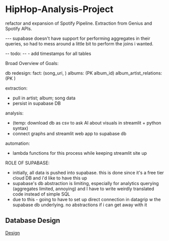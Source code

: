 # HipHop-Analysis-Project
refactor and expansion of Spotify Pipeline. Extraction from Genius and Spotify APIs.

--- supabase doesn't have support for performing aggregates in their queries, so had to mess around a little bit to perform the joins i wanted. 

-- todo:
--  - add timestamps for all tables

Broad Overview of Goals:

db redesign:
fact: (song_uri, )
albums: (PK album_id)
album_artist_relations: (PK )


extraction:
- pull in artist; album; song data
- persist in supabase DB

analysis:
- (temp: download db as csv to ask AI about visuals in streamlit + python syntax)
- connect graphs and streamlit web app to supabase db

automation:
- lambda functions for this process while keeping streamlit site up


ROLE OF SUPABASE:
- initially, all data is pushed into supabase. this is done since it's a free tier cloud DB and i'd like to have this up
- supabase's db abstraction is limiting, especially for analytics querying (aggregates limited, annoying) and I have to write weirdly translated code instead of simple SQL
- due to this - going to have to set up direct connection in datagrip w the supabase db underlying. no abstractions if i can get away with it


## Database Design

[Design](https://github.com/garcgabe/HipHop-Analysis-Project/blob/main/hh_db_design.png "Storage of Albums, Artists, Songs, and Relationships")
